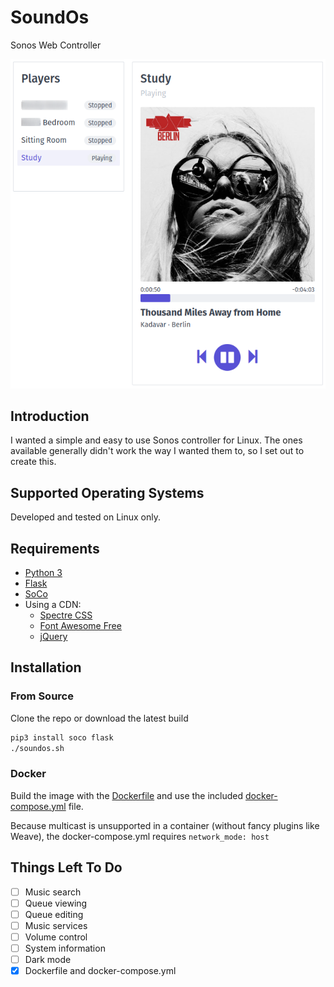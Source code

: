 # SoundOs
Sonos Web Controller

![SoundOs](static/screenshot.png)

## Introduction
I wanted a simple and easy to use Sonos controller for Linux. The ones available generally didn't work the way I wanted them to, so I set out to create this.

## Supported Operating Systems
Developed and tested on Linux only.

## Requirements
* [Python 3](https://www.python.org/)
* [Flask](https://palletsprojects.com/p/flask/)
* [SoCo](https://python-soco.com/)
* Using a CDN:
  * [Spectre CSS](https://picturepan2.github.io/spectre/)
  * [Font Awesome Free](https://fontawesome.com/)
  * [jQuery](https://www.jquery.com/)

## Installation
### From Source
Clone the repo or download the latest build
```bash
pip3 install soco flask
./soundos.sh
```
### Docker
Build the image with the [Dockerfile](Dockerfile) and use the included [docker-compose.yml](docker-compose.yml) file.

Because multicast is unsupported in a container (without fancy plugins like Weave), the docker-compose.yml requires `network_mode: host`

## Things Left To Do
- [ ] Music search
- [ ] Queue viewing
- [ ] Queue editing
- [ ] Music services
- [ ] Volume control
- [ ] System information
- [ ] Dark mode
- [x] Dockerfile and docker-compose.yml